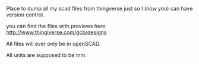 Place to dump all my scad files from thingverse just so I (now you) can have version control.

you can find the files with previews here http://www.thingiverse.com/gcb/designs

All files will ever only be in openSCAD.

All units are supposed to be mm.

